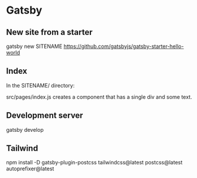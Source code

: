 # Gatsby

## New site from a starter

gatsby new SITENAME https://github.com/gatsbyjs/gatsby-starter-hello-world

## Index

In the SITENAME/ directory:

src/pages/index.js creates a component that has a single div and some text.

## Development server

gatsby develop

## Tailwind

npm install -D gatsby-plugin-postcss tailwindcss@latest postcss@latest autoprefixer@latest